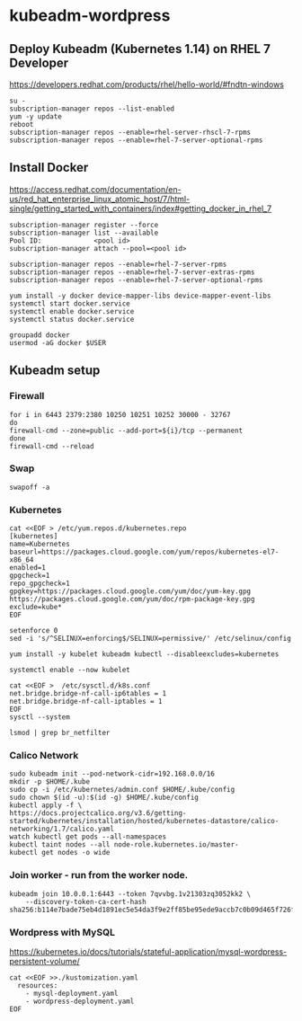 # kubeadm-wordpress

## Deploy Kubeadm (Kubernetes 1.14) on RHEL 7 Developer

https://developers.redhat.com/products/rhel/hello-world/#fndtn-windows
```console
su -
subscription-manager repos --list-enabled
yum -y update
reboot
subscription-manager repos --enable=rhel-server-rhscl-7-rpms
subscription-manager repos --enable=rhel-7-server-optional-rpms
```

## Install Docker
https://access.redhat.com/documentation/en-us/red_hat_enterprise_linux_atomic_host/7/html-single/getting_started_with_containers/index#getting_docker_in_rhel_7

```console
subscription-manager register --force
subscription-manager list --available
Pool ID:             <pool id>
subscription-manager attach --pool=<pool id>

subscription-manager repos --enable=rhel-7-server-rpms
subscription-manager repos --enable=rhel-7-server-extras-rpms
subscription-manager repos --enable=rhel-7-server-optional-rpms

yum install -y docker device-mapper-libs device-mapper-event-libs
systemctl start docker.service
systemctl enable docker.service
systemctl status docker.service

groupadd docker
usermod -aG docker $USER
```

## Kubeadm setup

### Firewall

```console
for i in 6443 2379:2380 10250 10251 10252 30000 - 32767
do
firewall-cmd --zone=public --add-port=${i}/tcp --permanent
done
firewall-cmd --reload
```

### Swap
```console
swapoff -a
```

### Kubernetes

```console
cat <<EOF > /etc/yum.repos.d/kubernetes.repo
[kubernetes]
name=Kubernetes
baseurl=https://packages.cloud.google.com/yum/repos/kubernetes-el7-x86_64
enabled=1
gpgcheck=1
repo_gpgcheck=1
gpgkey=https://packages.cloud.google.com/yum/doc/yum-key.gpg https://packages.cloud.google.com/yum/doc/rpm-package-key.gpg
exclude=kube*
EOF

setenforce 0
sed -i 's/^SELINUX=enforcing$/SELINUX=permissive/' /etc/selinux/config

yum install -y kubelet kubeadm kubectl --disableexcludes=kubernetes

systemctl enable --now kubelet

cat <<EOF >  /etc/sysctl.d/k8s.conf
net.bridge.bridge-nf-call-ip6tables = 1
net.bridge.bridge-nf-call-iptables = 1
EOF
sysctl --system

lsmod | grep br_netfilter
```

### Calico Network

```console
sudo kubeadm init --pod-network-cidr=192.168.0.0/16
mkdir -p $HOME/.kube
sudo cp -i /etc/kubernetes/admin.conf $HOME/.kube/config
sudo chown $(id -u):$(id -g) $HOME/.kube/config
kubectl apply -f \
https://docs.projectcalico.org/v3.6/getting-started/kubernetes/installation/hosted/kubernetes-datastore/calico-networking/1.7/calico.yaml
watch kubectl get pods --all-namespaces
kubectl taint nodes --all node-role.kubernetes.io/master-
kubectl get nodes -o wide
```

### Join worker - run from the worker node.

```console
kubeadm join 10.0.0.1:6443 --token 7qvvbg.1v21303zq3052kk2 \
    --discovery-token-ca-cert-hash sha256:b114e7bade75eb4d1891ec5e54da3f9e2ff85be95ede9accb7c0b09d465f726f
```

### Wordpress with MySQL

https://kubernetes.io/docs/tutorials/stateful-application/mysql-wordpress-persistent-volume/

```console
cat <<EOF >>./kustomization.yaml
  resources:
    - mysql-deployment.yaml
    - wordpress-deployment.yaml
EOF
```
